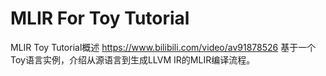 # MLIR For Toy Tutorial




MLIR Toy Tutorial概述
https://www.bilibili.com/video/av91878526 基于一个Toy语言实例，介绍从源语言到生成LLVM IR的MLIR编译流程。






